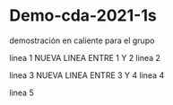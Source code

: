 # Demo-cda-2021-1s
demostración en caliente para el grupo

linea 1
NUEVA LINEA ENTRE 1 Y 2
linea 2

linea 3
 NUEVA LINEA ENTRE 3 Y 4 
linea 4

linea 5
